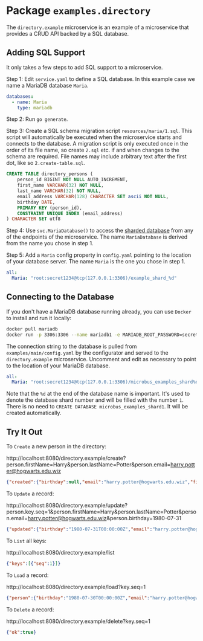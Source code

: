 # Package `examples.directory`

The `directory.example` microservice is an example of a microservice that provides a CRUD API backed by a SQL database.

## Adding SQL Support

It only takes a few steps to add SQL support to a microservice.

Step 1: Edit `service.yaml` to define a SQL database. In this example case we name a MariaDB database `Maria`.

```yaml
databases:
  - name: Maria
    type: mariadb
```

Step 2: Run `go generate`.

Step 3: Create a SQL schema migration script `resources/maria/1.sql`. This script will automatically be executed when the microservice starts and connects to the database. A migration script is only executed once in the order of its file name, so create `2.sql` etc. if and when changes to the schema are required. File names may include arbitrary text after the first dot, like so `2.create-table.sql`.

```sql
CREATE TABLE directory_persons (
	person_id BIGINT NOT NULL AUTO_INCREMENT,
	first_name VARCHAR(32) NOT NULL,
	last_name VARCHAR(32) NOT NULL,
	email_address VARCHAR(128) CHARACTER SET ascii NOT NULL,
	birthday DATE,
	PRIMARY KEY (person_id),
	CONSTRAINT UNIQUE INDEX (email_address)
) CHARACTER SET utf8
```

Step 4: Use `svc.MariaDatabase()` to access the [sharded database](../structure/shardedsql.md) from any of the endpoints of the microservice. The name `MariaDatabase` is derived from the name you chose in step 1.

Step 5: Add a `Maria` config property in `config.yaml` pointing to the location of your database server. The name `Maria` is the one you chose in step 1.

```yaml
all:
  Maria: "root:secret1234@tcp(127.0.0.1:3306)/example_shard_%d"
```

## Connecting to the Database

If you don't have a MariaDB database running already, you can use `Docker` to install and run it locally:

```cmd
docker pull mariadb
docker run -p 3306:3306 --name mariadb1 -e MARIADB_ROOT_PASSWORD=secret1234 -d mariadb
```

The connection string to the database is pulled from `examples/main/config.yaml` by the configurator and served to the `directory.example` microservice. Uncomment and edit as necessary to point to the location of your MariaDB database.

```yaml
all:
  Maria: "root:secret1234@tcp(127.0.0.1:3306)/microbus_examples_shard%d"
```

Note that the `%d` at the end of the database name is important. It's used to denote the database shard number and will be filled with the number `1`. There is no need to `CREATE DATABASE microbus_examples_shard1`. It will be created automatically.

## Try It Out

To `Create` a new person in the directory:

http://localhost:8080/directory.example/create?person.firstName=Harry&person.lastName=Potter&person.email=harry.potter@hogwarts.edu.wiz

```json
{"created":{"birthday":null,"email":"harry.potter@hogwarts.edu.wiz","firstName":"Harry","key":{"seq":1},"lastName":"Potter"}}
```

To `Update` a record:

http://localhost:8080/directory.example/update?person.key.seq=1&person.firstName=Harry&person.lastName=Potter&person.email=harry.potter@hogwarts.edu.wiz&person.birthday=1980-07-31

```json
{"updated":{"birthday":"1980-07-31T00:00:00Z","email":"harry.potter@hogwarts.edu.wiz","firstName":"Harry","key":{"seq":1},"lastName":"Potter"},"ok":true}
```

To `List` all keys:

http://localhost:8080/directory.example/list

```json
{"keys":[{"seq":1}]}
```

To `Load` a record:

http://localhost:8080/directory.example/load?key.seq=1

```json
{"person":{"birthday":"1980-07-30T00:00:00Z","email":"harry.potter@hogwarts.edu.wiz","firstName":"Harry","key":{"seq":1},"lastName":"Potter"},"ok":true}
```

To `Delete` a record:

http://localhost:8080/directory.example/delete?key.seq=1

```json
{"ok":true}
```
